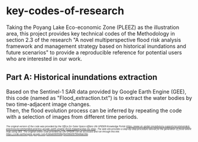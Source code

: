 # key-codes-of-research
 Taking the Poyang Lake Eco-economic Zone (PLEEZ) as the illustration area, this project provides key technical codes of the Methodology in section 2.3 of the research "A novel multiperspective flood risk analysis framework and management strategy based on historical inundations and future scenarios" to provide a reproducible reference for potential users who are interested in our work.
## Part A: Historical inundations extraction 
 Based on the Sentinel-1 SAR data provided by Google Earth Engine (GEE), this code (named as "Flood_extraction.txt") is to extract the water bodies by two time-adjacent image changes.  
 Then, the flood evolution process can be inferred by repeating the code with a selection of images from different time periods.  
 
 <span style="font-size: 6px;"><i> The original version of the code was provided by the Office for Outer Space Affairs UN-SPIDER Knowledge Portal (https://www.un-spider.org/advisory-support/recommended-practices/recommended-practice-google-earth-engine-flood-mapping/step-by-step). The web site provides a step-by-step procedure tutorial for the generation of flood extent map using GEE. The original online code provided by UN-SPIDER can be accessed and run through this link: https://code.earthengine.google.com/fcb6e6089508ef94398d1079948ab28a. </i></span>
